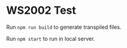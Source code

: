 # WS2002 Test
Run `npm run build` to generate transpiled files.

Run `npm start` to run in local server.
